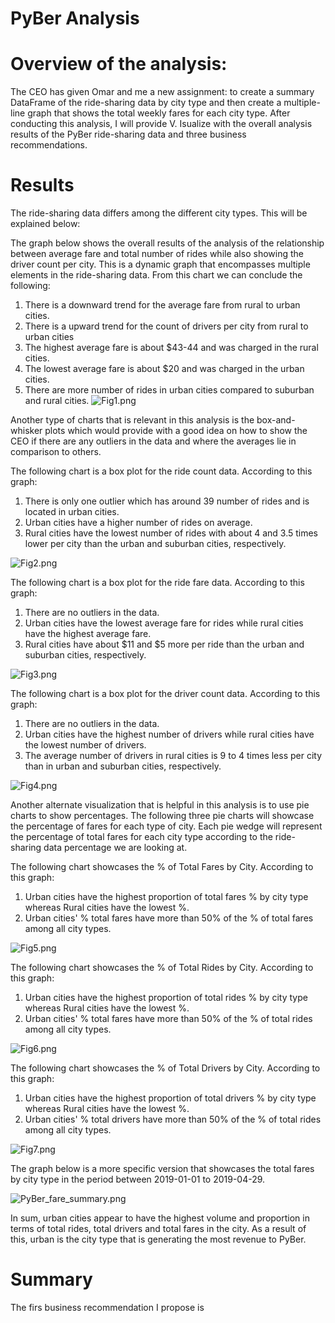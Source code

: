 # PyBer Analysis
# Overview of the analysis:
The CEO has given Omar and me a new assignment: to create a summary DataFrame of the ride-sharing data by city type and then create a multiple-line graph that shows the total weekly fares for each city type. After conducting this analysis, I will provide V. Isualize with the overall analysis results of the PyBer ride-sharing data and three business recommendations. 
# Results
The ride-sharing data differs among the different city types. This will be explained below:

The graph below shows the overall results of the analysis of the relationship between average fare and total number of rides while also showing the driver count per city. This is a dynamic graph that encompasses multiple elements in the ride-sharing data. From this chart we can conclude the following:
1. There is a downward trend for the average fare from rural to urban cities.
2. There is a upward trend for the count of drivers per city from rural to urban cities
3. The highest average fare is about $43-44 and was charged in the rural cities.
4. The lowest average fare is about $20 and was charged in the urban cities.
5. There are more number of rides in urban cities compared to suburban and rural cities.
![Fig1.png](https://github.com/WTAN241/PyBer_Analysis/blob/main/analysis/Fig1.png)

Another type of charts that is relevant in this analysis is the box-and-whisker plots which would provide with a good idea on how to show the CEO if there are any outliers in the data and where the averages lie in comparison to others. 

The following chart is a box plot for the ride count data. According to this graph:
1. There is only one outlier which has around 39 number of rides and is located in urban cities.
2. Urban cities have a higher number of rides on average.
3. Rural cities have the lowest number of rides with about 4 and 3.5 times lower per city than the urban and suburban cities, respectively.

![Fig2.png](https://github.com/WTAN241/PyBer_Analysis/blob/main/analysis/Fig2.png)

The following chart is a box plot for the ride fare data. According to this graph:
1. There are no outliers in the data.
2. Urban cities have the lowest average fare for rides while rural cities have the highest average fare.
3. Rural cities have about $11 and $5 more per ride than the urban and suburban cities, respectively.

![Fig3.png](https://github.com/WTAN241/PyBer_Analysis/blob/main/analysis/Fig3.png)

The following chart is a box plot for the driver count data. According to this graph:
1. There are no outliers in the data.
2. Urban cities have the highest number of drivers while rural cities have the lowest number of drivers.
3. The average number of drivers in rural cities is 9 to 4 times less per city than in urban and suburban cities, respectively.

![Fig4.png](https://github.com/WTAN241/PyBer_Analysis/blob/main/analysis/Fig4.png)

Another alternate visualization that is helpful in this analysis is to use pie charts to show percentages. The following three pie charts will showcase the percentage of fares for each type of city. Each pie wedge will represent the percentage of total fares for each city type according to the ride-sharing data percentage we are looking at.

The following chart showcases the % of Total Fares by City. According to this graph:
1. Urban cities have the highest proportion of total fares % by city type whereas Rural cities have the lowest %.
2. Urban cities' % total fares have more than 50% of the % of total fares among all city types.  

![Fig5.png](https://github.com/WTAN241/PyBer_Analysis/blob/main/analysis/Fig5.png)

The following chart showcases the % of Total Rides by City. According to this graph:
1. Urban cities have the highest proportion of total rides % by city type whereas Rural cities have the lowest %.
2. Urban cities' % total fares have more than 50% of the % of total rides among all city types.  

![Fig6.png](https://github.com/WTAN241/PyBer_Analysis/blob/main/analysis/Fig6.png)

The following chart showcases the % of Total Drivers by City. According to this graph:
1. Urban cities have the highest proportion of total drivers % by city type whereas Rural cities have the lowest %.
2. Urban cities' % total drivers have more than 50% of the % of total rides among all city types.  

![Fig7.png](https://github.com/WTAN241/PyBer_Analysis/blob/main/analysis/Fig7.png)

The graph below is a more specific version that showcases the total fares by city type in the period between 2019-01-01 to 2019-04-29.

![PyBer_fare_summary.png](https://github.com/WTAN241/PyBer_Analysis/blob/main/analysis/PyBer_fare_summary.png)

In sum, urban cities appear to have the highest volume and proportion in terms of total rides, total drivers and total fares in the city. As a result of this, urban is the city type that is generating the most revenue to PyBer. 

# Summary

The firs business recommendation I propose is 
